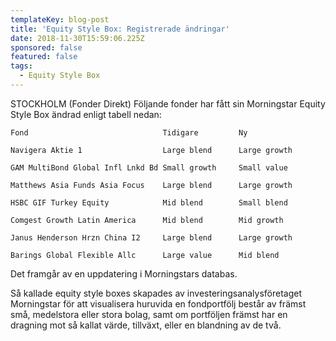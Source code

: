 ```yaml
---
templateKey: blog-post
title: 'Equity Style Box: Registrerade ändringar'
date: 2018-11-30T15:59:06.225Z
sponsored: false
featured: false
tags:
  - Equity Style Box
---
```

STOCKHOLM (Fonder Direkt) Följande fonder har fått sin Morningstar Equity Style Box ändrad enligt tabell nedan:

```
Fond                              Tidigare         Ny          

Navigera Aktie 1                  Large blend      Large growth

GAM MultiBond Global Infl Lnkd Bd Small growth     Small value 

Matthews Asia Funds Asia Focus    Large blend      Large growth

HSBC GIF Turkey Equity            Mid blend        Small blend 

Comgest Growth Latin America      Mid blend        Mid growth  

Janus Henderson Hrzn China I2     Large blend      Large growth

Barings Global Flexible Allc      Large value      Mid blend   

```
Det framgår av en uppdatering i Morningstars databas.



Så kallade equity style boxes skapades av investeringsanalysföretaget Morningstar för att visualisera huruvida en fondportfölj består av främst små, medelstora eller stora bolag, samt om portföljen främst har en dragning mot så kallat värde, tillväxt, eller en blandning av de två.
